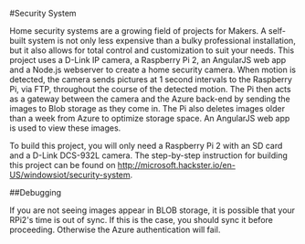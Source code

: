 #Security System

Home security systems are a growing field of projects for Makers. A self-built system is not only less expensive than a bulky professional installation, but it also allows for total control and customization to suit your needs. This project uses a D-Link IP camera, a Raspberry Pi 2, an AngularJS web app and a Node.js webserver to create a home security camera. When motion is detected, the camera sends pictures at 1 second intervals to the Raspberry Pi, via FTP, throughout the course of the detected motion. The Pi then acts as a gateway between the camera and the Azure back-end by sending the images to Blob storage as they come in. The Pi also deletes images older than a week from Azure to optimize storage space. An AngularJS web app is used to view these images.

To build this project, you will only need a Raspberry Pi 2 with an SD card and a D-Link DCS-932L camera.
The step-by-step instruction for building this project can be found on http://microsoft.hackster.io/en-US/windowsiot/security-system.


##Debugging

If you are not seeing images appear in BLOB storage, it is possible that your RPi2's time is out of sync. If this is the case, you should sync it before proceeding. Otherwise the Azure authentication will fail.